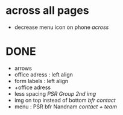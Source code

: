 # across all pages
- decrease menu icon on phone   _across_

# DONE
- arrows
- office adress : left align
- form labels : left align
- +office adress
- less spacing _PSR Group 2nd img_
- img on top instead of bottom  _bfr contact_
- menu : PSR bfr Nandnam   _contact + team_
